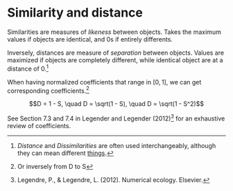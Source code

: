 # Similarity and distance

Similarities are measures of *likeness* between
objects. Takes the maximum values if objects are identical, and 0s if
entirely differents. 

Inversely, distances are measure of *separation* between objects. 
Values are maximized if objects are completely different, while
identical object are at a distance of 0.[^Dissimilarities]

When having normalized coefficients that range in $[0, 1]$, we can get
corresponding coefficients.[^Equation]

$$D = 1 - S, \quad D = \sqrt(1 - S), \quad D = \sqrt(1 - S^2)$$

See Section 7.3 and 7.4 in Legender and Legender (2012)[^Legendre] for an
exhaustive review of coefficients.

[^Legendre]: Legendre, P., & Legendre, L. (2012). Numerical
ecology. Elsevier. 

[^Dissimilarities]: *Distance* and *Dissimilarities* are often used interchangeably,
although they can mean different [things](/4).

[^Equation]: Or inversely from D to S

